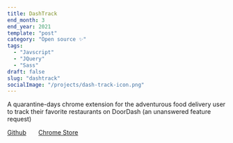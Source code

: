 ```yaml
---
title: DashTrack
end_month: 3
end_year: 2021
template: "post"
category: "Open source ✨"
tags:
  - "Javscript"
  - "JQuery"
  - "Sass"
draft: false
slug: "dashtrack"
socialImage: "/projects/dash-track-icon.png"
---
```

A quarantine-days chrome extension for the adventurous food delivery user to track their favorite restaurants on DoorDash (an unanswered feature request)

[Github](https://github.com/vlin02/dash-track)  [Chrome Store](https://chrome.google.com/webstore/detail/dashtrack-doordash-favori/lnphiciggjdjiilipbmlenmpdlpakhga)